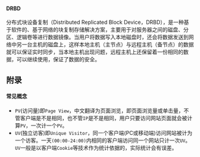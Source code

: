 

#### DRBD

分布式块设备复制（Distributed Replicated Block Device，DRBD），是一种基于软件的、基于网络的块复制存储解决方案，主要用于对服务器之间的磁盘、分区、逻辑卷等进行数据镜像。当用户将数据写入本地磁盘时，还会将数据发送到网络中另一台主机的磁盘上，这样本地主机（主节点）与远程主机（备节点）的数据就可以保证实时同步，当本地主机出现问题，远程主机上还保留着一份相同的数据，可以继续使用，保证了数据的安全。



## 附录

#### 常见概念

- `PV`(访问量)即`Page View`，中文翻译为页面浏览，即页面浏览量或单击量，不管客户端是不是相同，也不管`IP`是不是相同，用户只要访问网站页面就会被计算`PV`，一次计一个`PV`。
- `UV`(独立访客)即`Unique Visitor`，同一个客户端(PC或移动端)访问网站被计为一个访客。一天`(00:00-24:00)`内相同的客户端访问同一个网站只计一次`UV`。`UV`一般是以客户端`Cookie`等技术作为统计依据的，实际统计会有误差。